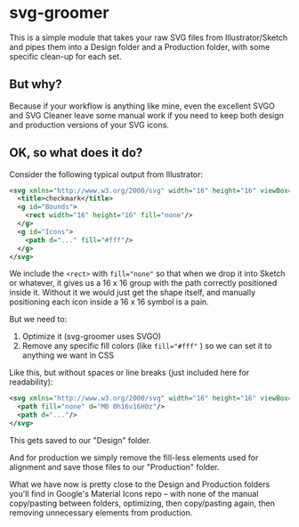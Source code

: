 # svg-groomer

This is a simple module that takes your raw SVG files from Illustrator/Sketch and pipes them into a Design folder and a Production folder, with some specific clean-up for each set.

## But why?

Because if your workflow is anything like mine, even the excellent SVGO and SVG Cleaner leave some manual work if you need to keep both design and production versions of your SVG icons.

## OK, so what does it do?

Consider the following typical output from Illustrator:

```svg
<svg xmlns="http://www.w3.org/2000/svg" width="16" height="16" viewBox="0 0 16 16">
  <title>checkmark</title>
  <g id="Bounds">
    <rect width="16" height="16" fill="none"/>
  </g>
  <g id="Icons">
    <path d="..." fill="#fff"/>
  </g>
</svg>
```

We include the `<rect>` with `fill="none"` so that when we drop it into Sketch or whatever, it gives us a 16 x 16 group with the path correctly positioned inside it. Without it we would just get the shape itself, and manually positioning each icon inside a 16 x 16 symbol is a pain.

But we need to:

1. Optimize it (svg-groomer uses SVGO)
1. Remove any specific fill colors (like `fill="#fff"` ) so we can set it to anything we want in CSS

Like this, but without spaces or line breaks (just included here for readability):

```svg
<svg xmlns="http://www.w3.org/2000/svg" width="16" height="16" viewBox="0 0 16 16">
  <path fill="none" d="M0 0h16v16H0z"/>
  <path d="..."/>
</svg>
```

This gets saved to our "Design" folder. 

And for production we simply remove the fill-less elements used for alignment and save those files to our "Production" folder.

What we have now is pretty close to the Design and Production folders you'll find in Google's Material Icons repo – with none of the manual copy/pasting between folders, optimizing, then copy/pasting again, then removing unnecessary elements from production.